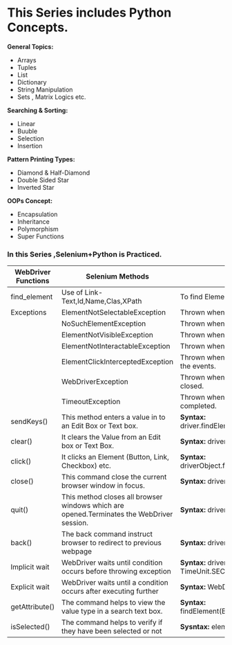 # This Series includes Python Concepts.
**General Topics:** 
 - Arrays
 - Tuples 
 - List
 - Dictionary
 - String Manipulation
 - Sets , Matrix Logics etc.

**Searching & Sorting:**
 - Linear
 - Buuble 
 - Selection
 - Insertion

 **Pattern Printing Types:**
 - Diamond & Half-Diamond
 - Double Sided Star
 - Inverted Star

 **OOPs Concept:**
 - Encapsulation
 - Inheritance
 - Polymorphism
 - Super Functions
 
### In this Series ,Selenium+Python is Practiced.

 | **WebDriver Functions**  | **Selenium Methods** | **Usage**
 |--------------|----------------|--------------|
 | find_element | Use of Link-Text,Id,Name,Clas,XPath | To find Elements from HTML DOM 
 | Exceptions   | ElementNotSelectableException       | Thrown when trying to select an unselectable element.
 |              | NoSuchElementException              | Thrown when element couldn't be found
 |              | ElementNotVisibleException          | Thrown when existing element in DOM has a feature set as hidden     
 |              | ElementNotInteractableException     | Thrown when element is presented in DOM impossible to interact it.
 |              | ElementClickInterceptedException    | Thrown when element cant be completed as the element receiving the events.
 |              | WebDriverException                  | Thrown when WebDriver is performing action right after browser is closed.
 |              | TimeoutException                    | Thrown when there is not enough time for a command to be completed.
 | sendKeys()   | This method enters a value in to an Edit Box or Text box. | **Syntax:** driver.findElement(By.elementLocator(“value”)).sendkeys(“value”); 
 | clear()      | It clears the Value from an Edit box or Text Box.         | **Syntax:** driverObject.findElement(By.locatorname(“value”)).clear();
 | click()      | It clicks an Element (Button, Link, Checkbox) etc.        | **Syntax:** driverObject.findElement(By.ElementLocator(“LocatorValue”)).click();
 | close()      | This command close the current browser window in focus.   | **Syntax:** driver.close();
 | quit()       | This method closes all browser windows which are opened.Terminates the WebDriver session. |   **Syntax:** driver.quit();
 | back()       | The back command instruct browser to redirect to previous webpage | **Syntax:** driver.navigate().back();
 | Implicit wait| WebDriver waits until condition occurs before throwing exception | **Syntax:** driver.manage().timeouts().implicitlyWait(10, TimeUnit.SECONDS);
 | Explicit wait| WebDriver waits until a condition occurs after executing further | **Syntax:** WebDriverWait wait = new WebDriverWait(driver,30);
 | getAttribute() | The command helps to view the value type in a search text box. | **Syntax:** findElement(By.xpath(“XPATHVALUE")).getAttribute(“Attributevalue");
 | isSelected() | The command helps to verify if they have been selected or not | **Sysntax:** element.isSelected();



 

